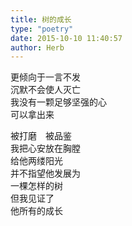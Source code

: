 ```yaml
---  
title: 树的成长  
type: "poetry"  
date: 2015-10-10 11:40:57  
author: Herb  
---  
```

更倾向于一言不发  
沉默不会使人灭亡  
我没有一颗足够坚强的心  
可以拿出来  

被打磨　被品鉴  
我把心安放在胸膛  
给他两缕阳光  
并不指望他发展为  
一棵怎样的树  
但我见证了  
他所有的成长  
